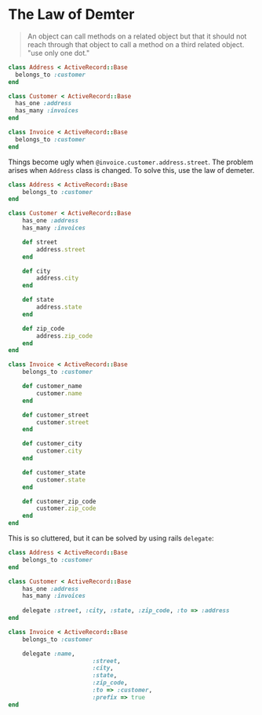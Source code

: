 # The Law of Demter #

> An object can call methods on a related object but that it should not reach through that object to call a method on a third related object. "use only one dot."

```ruby
class Address < ActiveRecord::Base
  belongs_to :customer
end

class Customer < ActiveRecord::Base
  has_one :address
  has_many :invoices
end

class Invoice < ActiveRecord::Base
  belongs_to :customer
end
```

Things become ugly when `@invoice.customer.address.street`.  The problem arises when `Address` class is changed. To solve this, use the law of demeter.

```ruby
class Address < ActiveRecord::Base
	belongs_to :customer
end

class Customer < ActiveRecord::Base
	has_one :address
	has_many :invoices

	def street
		address.street
	end

	def city
		address.city
	end

	def state
		address.state
	end

	def zip_code
		address.zip_code
	end
end

class Invoice < ActiveRecord::Base
	belongs_to :customer

	def customer_name
		customer.name
	end

	def customer_street
		customer.street
	end

	def customer_city
		customer.city
	end

	def customer_state
		customer.state
	end

	def customer_zip_code
		customer.zip_code
	end
end
```

This is so cluttered, but it can be solved by using rails `delegate`:

```ruby
class Address < ActiveRecord::Base
	belongs_to :customer
end

class Customer < ActiveRecord::Base
	has_one :address
	has_many :invoices
	
	delegate :street, :city, :state, :zip_code, :to => :address
end

class Invoice < ActiveRecord::Base
	belongs_to :customer

	delegate :name,
						:street,
						:city,
						:state,
						:zip_code,
						:to => :customer,
						:prefix => true
end
```









